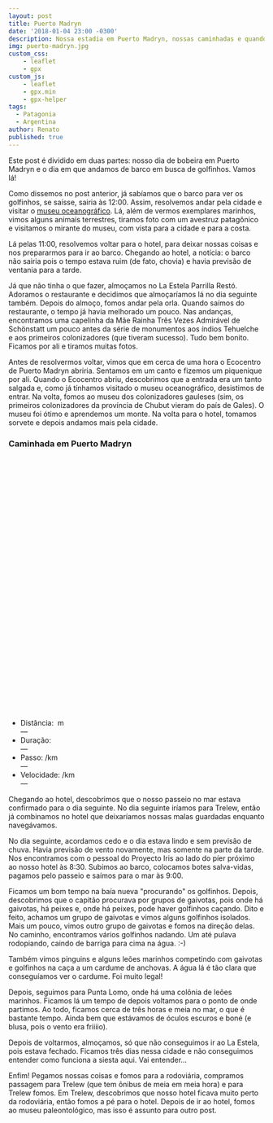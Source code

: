 ```yaml
---
layout: post
title: Puerto Madryn
date: '2018-01-04 23:00 -0300'
description: Nossa estadia em Puerto Madryn, nossas caminhadas e quando vimos golfinhos!
img: puerto-madryn.jpg
custom_css:
    - leaflet
    - gpx
custom_js:
    - leaflet
    - gpx.min
    - gpx-helper
tags:
  - Patagonia
  - Argentina
author: Renato
published: true
---
```


Este post é dividido em duas partes: nosso dia de bobeira em Puerto Madryn
e o dia em que andamos de barco em busca de golfinhos. Vamos lá!

Como dissemos no post anterior, já sabíamos que o barco para ver os golfinhos,
se saísse, sairia às 12:00. Assim, resolvemos andar pela cidade e visitar
o [museu
oceanográfico](https://www.interpatagonia.com/puertomadryn/museo-ciencias-naturales-oceanografico.html).
Lá, além de vermos exemplares marinhos, vimos alguns animais terrestres,
tiramos foto com um avestruz patagônico e visitamos o mirante do museu, com
vista para a cidade e para a costa.

Lá pelas 11:00, resolvemos voltar para o hotel, para deixar nossas coisas e nos
prepararmos para ir ao barco. Chegando ao hotel, a notícia: o barco não sairia
pois o tempo estava ruim (de fato, chovia) e havia previsão de ventania para
a tarde.

Já que não tinha o que fazer, almoçamos no La Estela Parrilla Restó. Adoramos
o restaurante e decidimos que almoçaríamos lá no dia seguinte também. Depois do
almoço, fomos andar pela orla. Quando saímos do restaurante, o tempo já havia
melhorado um pouco. Nas andanças, encontramos uma capelinha da Mãe Rainha Três
Vezes Admirável de Schönstatt um pouco antes da série de monumentos aos índios
Tehuelche e aos primeiros colonizadores (que tiveram sucesso). Tudo bem bonito.
Ficamos por ali e tiramos muitas fotos.

Antes de resolvermos voltar, vimos que em cerca de uma hora o Ecocentro de
Puerto Madryn abriria. Sentamos em um canto e fizemos um piquenique por ali.
Quando o Ecocentro abriu, descobrimos que a entrada era um tanto salgada e,
como já tínhamos visitado o museu oceanográfico, desistimos de entrar. Na
volta, fomos ao museu dos colonizadores gauleses (sim, os primeiros
colonizadores da província de Chubut vieram do país de Gales). O museu foi
ótimo e aprendemos um monte. Na volta para o hotel, tomamos sorvete e depois
andamos mais pela cidade.

<div class="gpx" id="gpx">
 <h3>Caminhada em Puerto Madryn</h3>
 <span class="start"></span>

 <div id="map" class="map leaflet-container" style="height: 500px; position:relative;"></div>

 <ul class="info" style: "display: none;">
  <li>Distância:&nbsp;<span class="distance"></span>&nbsp;m</li>&mdash; 
  <li>Duração:&nbsp;<span class="duration"></span></li>&mdash; 
  <li>Passo:&nbsp;<span class="pace"></span>/km</li>&mdash; 
  <li>Velocidade:&nbsp;<span class="speed"></span>/km</li>&mdash;
 </ul>
</div>

<script>
    var gpx = '{{site.baseurl}}/assets/gpx/2018-01-04-puerto-madryn.gpx';
    display_gpx('gpx', 'map', gpx);
</script>

Chegando ao hotel, descobrimos que o nosso passeio no mar estava confirmado
para o dia seguinte. No dia seguinte iríamos para Trelew, então já combinamos
no hotel que deixaríamos nossas malas guardadas enquanto navegávamos.

No dia seguinte, acordamos cedo e o dia estava lindo e sem previsão de chuva.
Havia previsão de vento novamente, mas somente na parte da tarde. Nos
encontramos com o pessoal do Proyecto Iris ao lado do píer próximo ao nosso
hotel às 8:30. Subimos ao barco, colocamos botes salva-vidas, pagamos pelo
passeio e saímos para o mar às 9:00.

Ficamos um bom tempo na baía nueva "procurando" os golfinhos. Depois,
descobrimos que o capitão procurava por grupos de gaivotas, pois onde há
gaivotas, há peixes e, onde há peixes, pode haver golfinhos caçando. Dito
e feito, achamos um grupo de gaivotas e vimos alguns golfinhos isolados. Mais
um pouco, vimos outro grupo de gaivotas e fomos na direção delas. No caminho,
encontramos vários golfinhos nadando. Um até pulava rodopiando, caindo de
barriga para cima na água. :-)

Também vimos pinguins e alguns leões marinhos competindo com gaivotas
e golfinhos na caça a um cardume de anchovas. A água lá é tão clara que
conseguíamos ver o cardume. Foi muito legal!

Depois, seguimos para Punta Lomo, onde há uma colônia de leões marinhos.
Ficamos lá um tempo de depois voltamos para o ponto de onde partimos. Ao todo,
ficamos cerca de três horas e meia no mar, o que é bastante tempo. Ainda bem
que estávamos de óculos escuros e boné (e blusa, pois o vento era friiiio).

Depois de voltarmos, almoçamos, só que não conseguimos ir ao La Estela, pois
estava fechado. Ficamos três dias nessa cidade e não conseguimos entender como
funciona a siesta aqui. Vai entender...

Enfim! Pegamos nossas coisas e fomos para a rodoviária, compramos passagem para
Trelew (que tem ônibus de meia em meia hora) e para Trelew fomos. Em Trelew,
descobrimos que nosso hotel ficava muito perto da rodoviária, então fomos a pé
para o hotel. Depois de ir ao hotel, fomos ao museu paleontológico, mas isso
é assunto para outro post.
